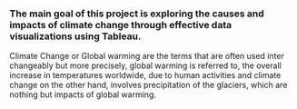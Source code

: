 
### The main goal of this project is exploring the causes and impacts of climate change through effective data visualizations using Tableau.
Climate Change or Global warming are the terms that are often used inter changeably but more precisely, global warming is referred to, the overall increase
in temperatures worldwide, due to human activities and climate change on the other hand, involves precipitation of the glaciers, which are nothing but impacts
of global warming.
